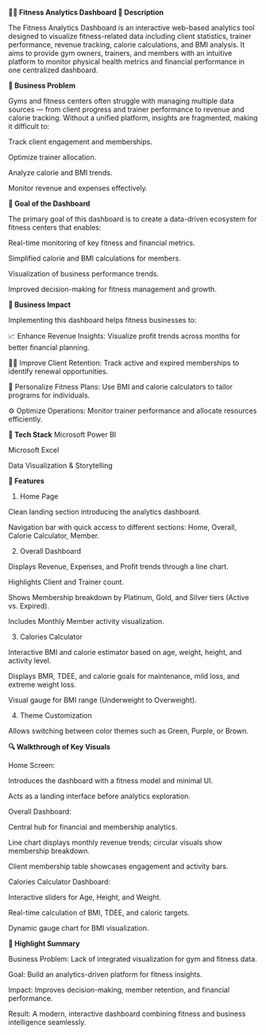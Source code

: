 **🏋️‍♂️ Fitness Analytics Dashboard
📖 Description**

The Fitness Analytics Dashboard is an interactive web-based analytics tool designed to visualize fitness-related data including client statistics, trainer performance, revenue tracking, calorie calculations, and BMI analysis.
It aims to provide gym owners, trainers, and members with an intuitive platform to monitor physical health metrics and financial performance in one centralized dashboard.

**🧠 Business Problem**

Gyms and fitness centers often struggle with managing multiple data sources — from client progress and trainer performance to revenue and calorie tracking.
Without a unified platform, insights are fragmented, making it difficult to:

Track client engagement and memberships.

Optimize trainer allocation.

Analyze calorie and BMI trends.

Monitor revenue and expenses effectively.

**🎯 Goal of the Dashboard**

The primary goal of this dashboard is to create a data-driven ecosystem for fitness centers that enables:

Real-time monitoring of key fitness and financial metrics.

Simplified calorie and BMI calculations for members.

Visualization of business performance trends.

Improved decision-making for fitness management and growth.

**💼 Business Impact**

Implementing this dashboard helps fitness businesses to:

📈 Enhance Revenue Insights: Visualize profit trends across months for better financial planning.

🧍‍♂️ Improve Client Retention: Track active and expired memberships to identify renewal opportunities.

💪 Personalize Fitness Plans: Use BMI and calorie calculators to tailor programs for individuals.

⚙️ Optimize Operations: Monitor trainer performance and allocate resources efficiently.

**🧩 Tech Stack**
Microsoft Power BI 

Microsoft Excel

Data Visualization & Storytelling


**🚀 Features**
1. Home Page

Clean landing section introducing the analytics dashboard.

Navigation bar with quick access to different sections: Home, Overall, Calorie Calculator, Member.

2. Overall Dashboard

Displays Revenue, Expenses, and Profit trends through a line chart.

Highlights Client and Trainer count.

Shows Membership breakdown by Platinum, Gold, and Silver tiers (Active vs. Expired).

Includes Monthly Member activity visualization.

3. Calories Calculator

Interactive BMI and calorie estimator based on age, weight, height, and activity level.

Displays BMR, TDEE, and calorie goals for maintenance, mild loss, and extreme weight loss.

Visual gauge for BMI range (Underweight to Overweight).

4. Theme Customization

Allows switching between color themes such as Green, Purple, or Brown.

**🔍 Walkthrough of Key Visuals**

Home Screen:

Introduces the dashboard with a fitness model and minimal UI.

Acts as a landing interface before analytics exploration.

Overall Dashboard:

Central hub for financial and membership analytics.

Line chart displays monthly revenue trends; circular visuals show membership breakdown.

Client membership table showcases engagement and activity bars.

Calories Calculator Dashboard:

Interactive sliders for Age, Height, and Weight.

Real-time calculation of BMI, TDEE, and caloric targets.

Dynamic gauge chart for BMI visualization.

**🏁 Highlight Summary**

Business Problem: Lack of integrated visualization for gym and fitness data.

Goal: Build an analytics-driven platform for fitness insights.

Impact: Improves decision-making, member retention, and financial performance.

Result: A modern, interactive dashboard combining fitness and business intelligence seamlessly.
